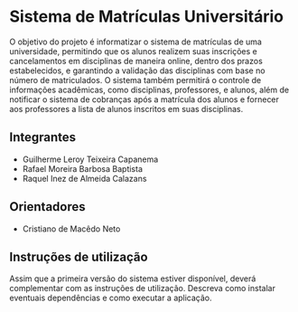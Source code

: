 # Sistema de Matrículas Universitário
O objetivo do projeto é informatizar o sistema de matrículas de uma universidade, permitindo que os alunos realizem suas inscrições e cancelamentos em disciplinas de maneira online, dentro dos prazos estabelecidos, e garantindo a validação das disciplinas com base no número de matriculados. O sistema também permitirá o controle de informações acadêmicas, como disciplinas, professores, e alunos, além de notificar o sistema de cobranças após a matrícula dos alunos e fornecer aos professores a lista de alunos inscritos em suas disciplinas.

## Integrantes
* Guilherme Leroy Teixeira Capanema
* Rafael Moreira Barbosa Baptista
* Raquel Inez de Almeida Calazans

## Orientadores
* Cristiano de Macêdo Neto

## Instruções de utilização
Assim que a primeira versão do sistema estiver disponível, deverá complementar com as instruções de utilização. Descreva como instalar eventuais dependências e como executar a aplicação.
